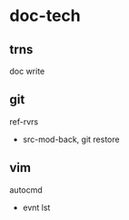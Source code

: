 
# doc-tech


## trns

doc write


## git

ref-rvrs
- src-mod-back, git restore


## vim

autocmd
- evnt lst


